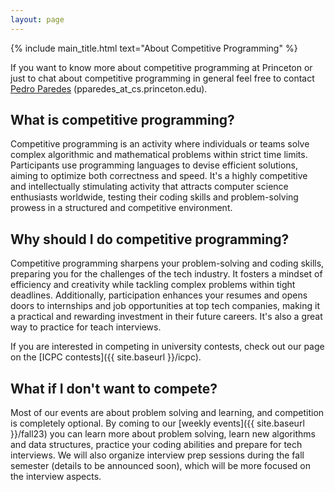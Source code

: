 ```yaml
---
layout: page
---
```


{% include main_title.html text="About Competitive Programming" %}

If you want to know more about competitive programming at Princeton or
just to chat about competitive programming in general feel free to
contact [Pedro Paredes](https://www.cs.princeton.edu/~pparedes/)
(pparedes_at_cs.princeton.edu).

## What is competitive programming?

Competitive programming is an activity where individuals or teams
solve complex algorithmic and mathematical problems within strict time
limits. Participants use programming languages to devise efficient
solutions, aiming to optimize both correctness and speed. It's a
highly competitive and intellectually stimulating activity that
attracts computer science enthusiasts worldwide, testing their coding
skills and problem-solving prowess in a structured and competitive
environment.

## Why should I do competitive programming?

Competitive programming sharpens your problem-solving and coding
skills, preparing you for the challenges of the tech industry. It
fosters a mindset of efficiency and creativity while tackling complex
problems within tight deadlines. Additionally, participation enhances
your resumes and opens doors to internships and job opportunities at
top tech companies, making it a practical and rewarding investment in
their future careers. It's also a great way to practice for teach
interviews.

If you are interested in competing in university contests, check out
our page on the [ICPC contests]({{ site.baseurl }}/icpc).

## What if I don't want to compete?

Most of our events are about problem solving and learning, and
competition is completely optional. By coming to our [weekly
events]({{ site.baseurl }}/fall23) you can learn more about problem
solving, learn new algorithms and data structures, practice your
coding abilities and prepare for tech interviews. We will also
organize interview prep sessions during the fall semester (details to
be announced soon), which will be more focused on the interview
aspects.